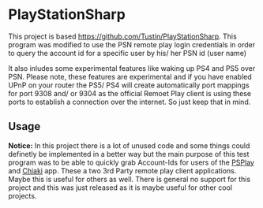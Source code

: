 # PlayStationSharp
This project is based https://github.com/Tustin/PlayStationSharp.
This program was modified to use the PSN remote play login credentials in order to query the account id for a specific user by his/ her PSN id (user name)

It also inludes some experimental features like waking up PS4 and PS5 over PSN. Please note, these features are experimental and if you have enabled UPnP on your router the PS5/ PS4 will create
automatically port mappings for port 9308 and/ or 9304 as the official Remoet Play client is using these ports to establish a connection over the internet. So just keep that in mind.

## Usage
__Notice:__
In this project there is a lot of unused code and some things could definetly be implemented in a better way but the main purpose of this test program was to be able to quickly grab Account-Ids
for users of the [PSPlay](https://play.google.com/store/apps/details?id=psplay.grill.com) and [Chiaki](https://play.google.com/store/apps/details?id=com.metallic.chiaki) app. These a two 3rd Party
remote play client applications. Maybe this is useful for others as well. There is general no support for this project and this was just released as it is maybe useful for other cool projects.
